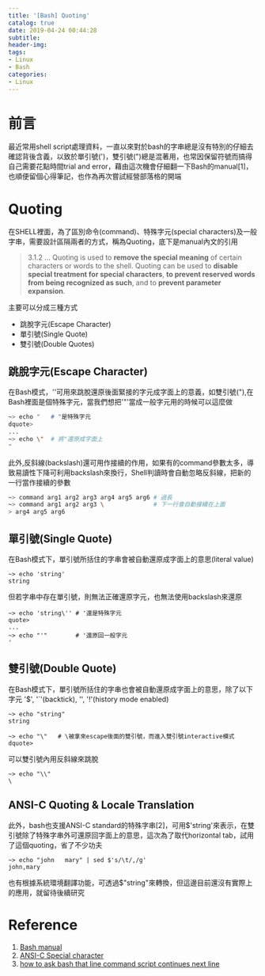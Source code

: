 ```yaml
---
title: '[Bash] Quoting'
catalog: true
date: 2019-04-24 00:44:28
subtitle:
header-img:
tags:
- Linux
- Bash
categories:
- Linux
---
```


# 前言
最近常用shell script處理資料，一直以來對於bash的字串總是沒有特別的仔細去確認背後含義，以致於單引號(')，雙引號(")總是混著用，也常因保留符號而搞得自己需要花點時間trial and error，藉由這次機會仔細翻一下Bash的manual[1]，也順便留個心得筆記，也作為再次嘗試經營部落格的開端

# Quoting
在SHELL裡面，為了區別命令(command)、特殊字元(special characters)及一般字串，需要設計區隔兩者的方式，稱為Quoting，底下是manual內文的引用
> 3.1.2
> ...
> Quoting is used to <strong>remove the special meaning</strong> of certain characters or words to the shell.
> Quoting can be used to <strong>disable special treatment for special characters</strong>, <strong>to prevent reserved words from being recognized as such</strong>, and to <strong>prevent parameter expansion</strong>.  

主要可以分成三種方式
* 跳脫字元(Escape Character)
* 單引號(Single Quote)
* 雙引號(Double Quotes)

## 跳脫字元(Escape Character)
在Bash模式，'\'可用來跳脫還原後面緊接的字元成字面上的意義，如雙引號("),在Bash裡面是個特殊字元，當我們想把'"'當成一般字元用的時候可以這麼做

```bash
~> echo "   # "是特殊字元
dquote>
... 
~> echo \"  # 將"還原成字面上
"
```

此外,反斜線(backslash)還可用作接續的作用，如果有的command參數太多，導致易讀性下降可利用backslash來換行，Shell判讀時會自動忽略反斜線，把新的一行當作接續的參數
```bash
~> command arg1 arg2 arg3 arg4 arg5 arg6 # 過長
~> command arg1 arg2 arg3 \              # 下一行會自動接續在上面
> arg4 arg5 arg6   

```

## 單引號(Single Quote)
在Bash模式下，單引號所括住的字串會被自動還原成字面上的意思(literal value)

```
~> echo 'string'
string
```

但若字串中存在單引號，則無法正確還原字元，也無法使用backslash來還原
```
~> echo 'string\'' # '還是特殊字元
quote>
...
~> echo "'"        # '還原回一般字元
'
```

## 雙引號(Double Quote)
在Bash模式下，單引號所括住的字串也會被自動還原成字面上的意思，除了以下字元
'$', '`'(backtick), '\', '!'(history mode enabled)

```
~> echo "string"
string

~> echo "\"   # \被拿來escape後面的雙引號，而進入雙引號interactive模式
dquote>
```

可以雙引號內用反斜線來跳脫

```
~> echo "\\"
\
```

## ANSI-C Quoting & Locale Translation

此外，bash也支援ANSI-C standard的特殊字串[2]，可用$'string'來表示，在雙引號除了特殊字串外可還原回字面上的意思，這次為了取代horizontal tab，試用了這個quoting，省了不少功夫

```
~> echo "john	mary" | sed $'s/\t/,/g'
john,mary
```

也有根據系統環境翻譯功能，可透過$"string"來轉換，但這邊目前還沒有實際上的應用，就留待後續研究

# Reference
1. [Bash manual](https://www.gnu.org/software/bash/manual/bash.html#Quoting
)
2. [ANSI-C Special character](https://www.gnu.org/software/bash/manual/bash.html#ANSI_002dC-Quoting)
3. [how to ask bash that line command script continues next line](https://www.cyberciti.biz/faq/howto-ask-bash-that-line-command-script-continues-next-line/)
